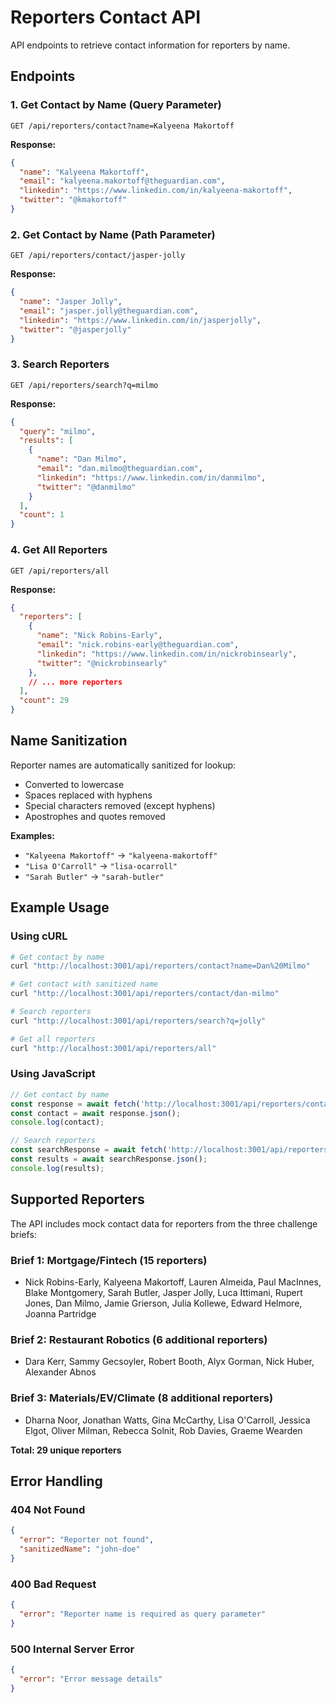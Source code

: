 # Reporters Contact API

API endpoints to retrieve contact information for reporters by name.

## Endpoints

### 1. Get Contact by Name (Query Parameter)

```http
GET /api/reporters/contact?name=Kalyeena Makortoff
```

**Response:**
```json
{
  "name": "Kalyeena Makortoff",
  "email": "kalyeena.makortoff@theguardian.com",
  "linkedin": "https://www.linkedin.com/in/kalyeena-makortoff",
  "twitter": "@kmakortoff"
}
```

### 2. Get Contact by Name (Path Parameter)

```http
GET /api/reporters/contact/jasper-jolly
```

**Response:**
```json
{
  "name": "Jasper Jolly",
  "email": "jasper.jolly@theguardian.com",
  "linkedin": "https://www.linkedin.com/in/jasperjolly",
  "twitter": "@jasperjolly"
}
```

### 3. Search Reporters

```http
GET /api/reporters/search?q=milmo
```

**Response:**
```json
{
  "query": "milmo",
  "results": [
    {
      "name": "Dan Milmo",
      "email": "dan.milmo@theguardian.com",
      "linkedin": "https://www.linkedin.com/in/danmilmo",
      "twitter": "@danmilmo"
    }
  ],
  "count": 1
}
```

### 4. Get All Reporters

```http
GET /api/reporters/all
```

**Response:**
```json
{
  "reporters": [
    {
      "name": "Nick Robins-Early",
      "email": "nick.robins-early@theguardian.com",
      "linkedin": "https://www.linkedin.com/in/nickrobinsearly",
      "twitter": "@nickrobinsearly"
    },
    // ... more reporters
  ],
  "count": 29
}
```

## Name Sanitization

Reporter names are automatically sanitized for lookup:
- Converted to lowercase
- Spaces replaced with hyphens
- Special characters removed (except hyphens)
- Apostrophes and quotes removed

**Examples:**
- `"Kalyeena Makortoff"` → `"kalyeena-makortoff"`
- `"Lisa O'Carroll"` → `"lisa-ocarroll"`
- `"Sarah Butler"` → `"sarah-butler"`

## Example Usage

### Using cURL

```bash
# Get contact by name
curl "http://localhost:3001/api/reporters/contact?name=Dan%20Milmo"

# Get contact with sanitized name
curl "http://localhost:3001/api/reporters/contact/dan-milmo"

# Search reporters
curl "http://localhost:3001/api/reporters/search?q=jolly"

# Get all reporters
curl "http://localhost:3001/api/reporters/all"
```

### Using JavaScript

```javascript
// Get contact by name
const response = await fetch('http://localhost:3001/api/reporters/contact?name=Jasper Jolly');
const contact = await response.json();
console.log(contact);

// Search reporters
const searchResponse = await fetch('http://localhost:3001/api/reporters/search?q=almeida');
const results = await searchResponse.json();
console.log(results);
```

## Supported Reporters

The API includes mock contact data for reporters from the three challenge briefs:

### Brief 1: Mortgage/Fintech (15 reporters)
- Nick Robins-Early, Kalyeena Makortoff, Lauren Almeida, Paul MacInnes, Blake Montgomery, Sarah Butler, Jasper Jolly, Luca Ittimani, Rupert Jones, Dan Milmo, Jamie Grierson, Julia Kollewe, Edward Helmore, Joanna Partridge

### Brief 2: Restaurant Robotics (6 additional reporters)
- Dara Kerr, Sammy Gecsoyler, Robert Booth, Alyx Gorman, Nick Huber, Alexander Abnos

### Brief 3: Materials/EV/Climate (8 additional reporters)
- Dharna Noor, Jonathan Watts, Gina McCarthy, Lisa O'Carroll, Jessica Elgot, Oliver Milman, Rebecca Solnit, Rob Davies, Graeme Wearden

**Total: 29 unique reporters**

## Error Handling

### 404 Not Found
```json
{
  "error": "Reporter not found",
  "sanitizedName": "john-doe"
}
```

### 400 Bad Request
```json
{
  "error": "Reporter name is required as query parameter"
}
```

### 500 Internal Server Error
```json
{
  "error": "Error message details"
}
```
